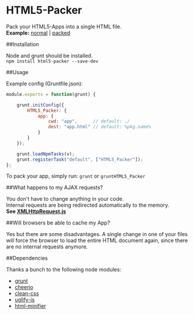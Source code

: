 HTML5-Packer
============
Pack your HTML5-Apps into a single HTML file.  
**Example:** [normal](http://elias-schuett.de/git/HTML5-Packer/demo/demo.html) | [packed](http://elias-schuett.de/git/HTML5-Packer/demo/demo.packed.html)

##Installation

Node and grunt should be installed.  
`npm install html5-packer --save-dev`

##Usage

Example config (Gruntfile.json):

```js
module.exports = function(grunt) {

	grunt.initConfig({
		HTML5_Packer: {
			app: {
				cwd: "app",      // default: ./
				dest: "app.html" // default: %pkg.name%
			}
		}
	});

	grunt.loadNpmTasks(v);
	grunt.registerTask("default", ["HTML5_Packer"]);
};
```

To pack your app, simply run: `grunt` or `gruntHTML5_Packer`

##What happens to my AJAX requests?

You don't have to change anything in your code.  
Internal requests are being redirected automatically to the memory.  
**See [XMLHttpRequest.js](https://github.com/elias94xx/HTML5-Packer/blob/master/tasks/lib/XMLHttpRequest.js)**

##Will browsers be able to cache my App?

Yes but there are some disadvantages. A single change in one of your files will force the browser to load the entire HTML document again, since there are no internal requests anymore.

##Dependencies

Thanks a bunch to the following node modules:

* [grunt](https://github.com/gruntjs/grunt)
* [cheerio](https://github.com/MatthewMueller/cheerio)
* [clean-css](https://github.com/GoalSmashers/clean-css)
* [uglify-js](https://github.com/mishoo/UglifyJS)
* [html-minifier](https://github.com/kangax/html-minifier)